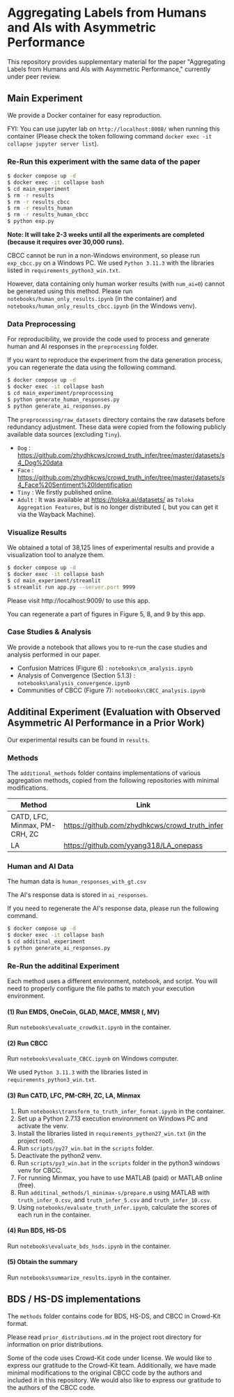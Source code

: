 # Aggregating Labels from Humans and AIs with Asymmetric Performance

This repository provides supplementary material for the paper "Aggregating Labels from Humans and AIs with Asymmetric Performance," currently under peer review.

## Main Experiment
We provide a Docker container for easy reproduction.

FYI: You can use jupyter lab on `http://localhost:8008/` when running this container (Please check the token following command `docker exec -it collapse jupyter server list`).

### Re-Run this experiment with the same data of the paper
```sh
$ docker compose up -d
$ docker exec -it collapse bash
$ cd main_experiment
$ rm -r results
$ rm -r results_cbcc
$ rm -r results_human
$ rm -r results_human_cbcc
$ python exp.py
```
**Note: It will take 2-3 weeks until all the experiments are completed (because it requires over 30,000 runs).**

CBCC cannot be run in a non-Windows environment, so please run `exp_cbcc.py` on a Windows PC. We used `Python 3.11.3` with the libraries listed in `requirements_python3_win.txt`.

However, data containing only human worker results (with `num_ai=0`) cannot be generated using this method. Please run `notebooks/human_only_results.ipynb` (in the container) and `notebooks/human_only_results_cbcc.ipynb` (in the Windows venv).

### Data Preprocessing
For reproducibility, we provide the code used to process and generate human and AI responses in the `preprocessing` folder.

If you want to reproduce the experiment from the data generation process, you can regenerate the data using the following command.
```sh
$ docker compose up -d
$ docker exec -it collapse bash
$ cd main_experiment/preprocessing
$ python generate_human_responses.py
$ python generate_ai_responses.py
```

The `preprocessing/raw_datasets` directory contains the raw datasets before redundancy adjustment.
These data were copied from the following publicly available data sources (excluding `Tiny`).

 - `Dog` : https://github.com/zhydhkcws/crowd_truth_infer/tree/master/datasets/s4_Dog%20data
 - `Face` : https://github.com/zhydhkcws/crowd_truth_infer/tree/master/datasets/s4_Face%20Sentiment%20Identification
  - `Tiny` : We firstly published online.
  - `Adult` : It was available at https://toloka.ai/datasets/ as `Toloka Aggregation Features`, but is no longer distributed (, but you can get it via the Wayback Machine).

### Visualize Results
We obtained a total of 38,125 lines of experimental results and provide a visualization tool to analyze them.

```sh
$ docker compose up -d
$ docker exec -it collapse bash
$ cd main_experiment/streamlit
$ streamlit run app.py --server.port 9999
```

Please visit http://localhost:9009/ to use this app.

You can regenerate a part of figures in Figure 5, 8, and 9 by this app.

### Case Studies & Analysis
We provide a notebook that allows you to re-run the case studies and analysis performed in our paper.

 - Confusion Matrices (Figure 6) : `notebooks\cm_analysis.ipynb`
 - Analysis of Convergence (Section 5.1.3) : `notebooks\analysis_convergence.ipynb`
 - Communities of CBCC (Figure 7): `notebooks\CBCC_analysis.ipynb`

## Additinal Experiment (Evaluation with Observed Asymmetric AI Performance in a Prior Work)
Our experimental results can be found in `results`.

### Methods
The `additional_methods` folder contains implementations of various aggregation methods, copied from the following repositories with minimal modifications.

| Method                                       | Link                                           |
|----------------------------------------------|------------------------------------------------|
| CATD, LFC, Minmax, PM-CRH, ZC                | https://github.com/zhydhkcws/crowd_truth_infer |
| LA                                           | https://github.com/yyang318/LA_onepass         |

### Human and AI Data
The human data is `human_responses_with_gt.csv`

The AI's response data is stored in `ai_responses`.

If you need to regenerate the AI's response data, please run the following command.
```sh
$ docker compose up -d
$ docker exec -it collapse bash
$ cd additinal_experiment
$ python generate_ai_responses.py
```

### Re-Run the additinal Experiment
Each method uses a different environment, notebook, and script. You will need to properly configure the file paths to match your execution environment.

#### (1) Run EMDS, OneCoin, GLAD, MACE, MMSR (, MV)
Run `notebooks\evaluate_crowdkit.ipynb` in the container.

#### (2) Run CBCC
Run `notebooks\evaluate_CBCC.ipynb` on Windows computer.

We used `Python 3.11.3` with the libraries listed in `requirements_python3_win.txt`.

#### (3) Run CATD, LFC, PM-CRH, ZC, LA, Minmax

1. Run `notebooks\transform_to_truth_infer_format.ipynb` in the container.
2. Set up a Python 2.7.13 execution environment on Windows PC and activate the venv.
3. Install the libraries listed in `requirements_python27_win.txt` (in the project root).
4. Run `scripts/py27_win.bat` in the `scripts` folder.
5. Deactivate the python2 venv.
5. Run `scripts/py3_win.bat` in the `scripts` folder in the python3 windows venv for CBCC.
6. For running Minmax, you have to use MATLAB (paid) or MATLAB online (free).
7. Run `additinal_methods/l_minimax-s/prepare.m` using MATLAB with `truth_infer_0.csv`, and `truth_infer_5.csv` and `truth_infer_10.csv`.
8. Using `notebooks/evaluate_truth_infer.ipynb`, calculate the scores of each run in the container.

#### (4) Run BDS, HS-DS
Run `notebooks\evaluate_bds_hsds.ipynb` in the container.

#### (5) Obtain the summary
Run `notebooks\summarize_results.ipynb` in the container.

## BDS / HS-DS implementations
The `methods` folder contains code for BDS, HS-DS, and CBCC in Crowd-Kit format.

Please read `prior_distributions.md` in the project root directory for information on prior distributions.

Some of the code uses Crowd-Kit code under license. We would like to express our gratitude to the Crowd-Kit team.
Additionally, we have made minimal modifications to the original CBCC code by the authors and included it in this repository. We would also like to express our gratitude to the authors of the CBCC code.
